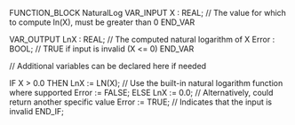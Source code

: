 FUNCTION_BLOCK NaturalLog
VAR_INPUT 
    X : REAL; // The value for which to compute ln(X), must be greater than 0
END_VAR

VAR_OUTPUT 
    LnX : REAL; // The computed natural logarithm of X
    Error : BOOL; // TRUE if input is invalid (X <= 0)
END_VAR

// Additional variables can be declared here if needed


IF X > 0.0 THEN
    LnX := LN(X); // Use the built-in natural logarithm function where supported
    Error := FALSE;
ELSE
    LnX := 0.0; // Alternatively, could return another specific value
    Error := TRUE; // Indicates that the input is invalid
END_IF;

